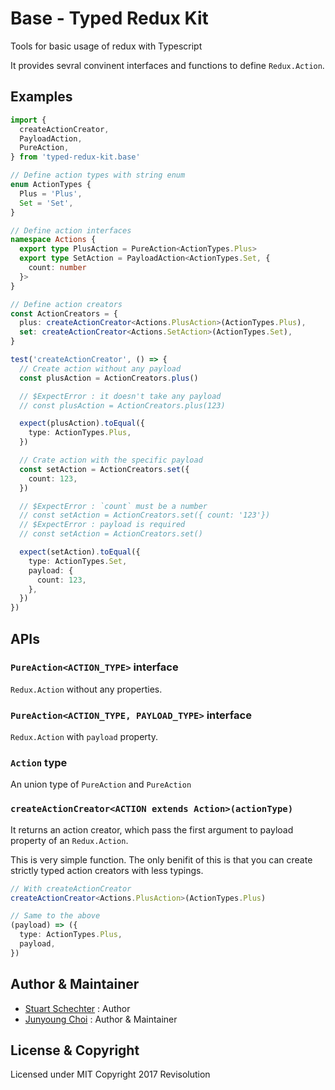 # Base - Typed Redux Kit

Tools for basic usage of redux with Typescript

It provides sevral convinent interfaces and functions to define `Redux.Action`.

## Examples

```ts
import {
  createActionCreator,
  PayloadAction,
  PureAction,
} from 'typed-redux-kit.base'

// Define action types with string enum
enum ActionTypes {
  Plus = 'Plus',
  Set = 'Set',
}

// Define action interfaces
namespace Actions {
  export type PlusAction = PureAction<ActionTypes.Plus>
  export type SetAction = PayloadAction<ActionTypes.Set, {
    count: number
  }>
}

// Define action creators
const ActionCreators = {
  plus: createActionCreator<Actions.PlusAction>(ActionTypes.Plus),
  set: createActionCreator<Actions.SetAction>(ActionTypes.Set),
}

test('createActionCreator', () => {
  // Create action without any payload
  const plusAction = ActionCreators.plus()

  // $ExpectError : it doesn't take any payload
  // const plusAction = ActionCreators.plus(123)

  expect(plusAction).toEqual({
    type: ActionTypes.Plus,
  })

  // Crate action with the specific payload
  const setAction = ActionCreators.set({
    count: 123,
  })

  // $ExpectError : `count` must be a number
  // const setAction = ActionCreators.set({ count: '123'})
  // $ExpectError : payload is required
  // const setAction = ActionCreators.set()

  expect(setAction).toEqual({
    type: ActionTypes.Set,
    payload: {
      count: 123,
    },
  })
})
```

## APIs

### `PureAction<ACTION_TYPE>` interface

`Redux.Action` without any properties.

### `PureAction<ACTION_TYPE, PAYLOAD_TYPE>` interface

`Redux.Action` with `payload` property.

### `Action` type

An union type of `PureAction` and `PureAction`

### `createActionCreator<ACTION extends Action>(actionType)`

It returns an action creator, which pass the first argument to payload property of an `Redux.Action`.

This is very simple function. The only benifit of this is that you can create strictly typed action creators with less typings.

```ts
// With createActionCreator
createActionCreator<Actions.PlusAction>(ActionTypes.Plus)

// Same to the above
(payload) => ({
  type: ActionTypes.Plus,
  payload,
})
```

## Author & Maintainer

- [Stuart Schechter](https://github.com/UppaJung) : Author
- [Junyoung Choi](https://github.com/rokt33r) : Author & Maintainer

## License & Copyright

Licensed under MIT
Copyright 2017 Revisolution
